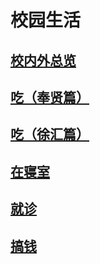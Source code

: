 # 校园生活

## [校内外总览](./college_space.md)

## [吃（奉贤篇）](./eat.md)

## [吃（徐汇篇）](./eat2.md)

## [在寝室](./in_dorm.md)

## [就诊](./hospital.md)

## [搞钱](./money.md)
